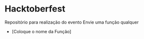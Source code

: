 # Hacktoberfest
Repositório para realização do evento
Envie uma função qualquer
- [Coloque o nome da Função]
